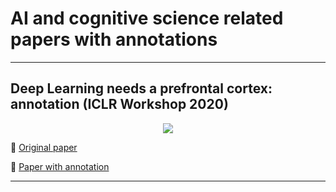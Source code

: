# AI and cognitive science related papers with annotations

---


## Deep Learning needs a prefrontal cortex: annotation (ICLR Workshop 2020)

[<p align="center"> <img src="https://github.com/Machine-Learning-Tokyo/papers-with-annotations/blob/master/ai-and-cognitive-science/images/dl_needs_a_pfc_title.png"/> </p>](https://github.com/Machine-Learning-Tokyo/papers-with-annotations/blob/master/ai-and-cognitive-science/DL%20needs%20a%20prefrontal%20cortex.pdf)

📌 [Original paper](https://baicsworkshop.github.io/pdf/BAICS_10.pdf)

📌 [Paper with annotation](https://github.com/Machine-Learning-Tokyo/papers-with-annotations/blob/master/ai-and-cognitive-science/DL%20needs%20a%20prefrontal%20cortex.pdf)

---

